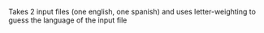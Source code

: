 Takes 2 input files (one english, one spanish) and uses letter-weighting to guess the language of the input file